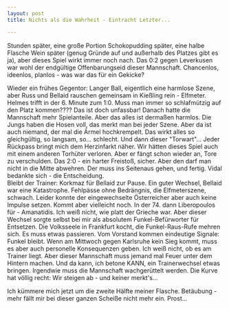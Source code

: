 ```yaml
---
layout: post
title: Nichts als die Wahrheit - Eintracht Letzter...

---
```


Stunden später, eine große Portion Schokopudding später, eine halbe Flasche Wein später (genug Gründe auf und außerhalb des Platzes gibt es ja), aber dieses Spiel wirkt immer noch nach. Das 0:2 gegen Leverkusen war wohl der endgültige Offenbarungseid dieser Mannschaft. Chancenlos, ideenlos, planlos - was war das für ein Gekicke?

Wieder ein frühes Gegentor: Langer Ball, eigentlich eine harmlose Szene, aber Russ und Bellaid rauschen gemeinsam in Kießling rein - Elfmeter. Helmes trifft in der 6. Minute zum 1:0. Muss man immer so schlafmützig auf den Platz kommen???? Das ist doch unfassbar! Danach hatte die Mannschaft mehr Spielanteile. Aber das alles ist dermaßen harmlos. Die Jungs haben die Hosen voll, das merkt man bei jeder Szene. Aber da ist auch niemand, der mal die Ärmel hochkrempelt. Das wirkt alles so gleichgültig, so langsam, so... schlecht. Und dann dieser "Torwart"... Jeder Rückpass bringt mich dem Herzinfarkt näher. Wir hätten dieses Spiel auch mit einem anderen Torhüter verloren. Aber er fängt schon wieder an, Tore zu verschulden. Das 2:0 - ein harter Freistoß, sicher. Aber den darf man nicht in die Mitte abwehren. Der muss ins Seitenaus gehen, und fertig. Vidal bedankte sich - die Entscheidung.  
Bleibt der Trainer: Korkmaz für Bellaid zur Pause. Ein guter Wechsel, Bellaid war eine Katastrophe. Fehlpässe ohne Bedrängnis, die Elfmeterszene, schwach. Leider konnte der eingewechselte Österreicher aber auch keine Impulse setzen. Kommt aber vielleicht noch. In der 74. dann Liberopoulos für - Amanatidis. Ich weiß nicht, wie platt der Grieche war. Aber dieser Wechsel sorgte selbst bei mir als absolutem Funkel-Befürworter für Entsetzen. Die Volksseele in Frankfurt kocht, die Funkel-Raus-Rufe mehren sich. Es muss etwas passieren. Vom Vorstand kommen eindeutige Signale: Funkel bleibt. Wenn am Mittwoch gegen Karlsruhe kein Sieg kommt, muss es aber auch personelle Konsequenzen geben. Ich weiß nicht, ob es am Trainer liegt. Aber dieser Mannschaft muss jemand mal Feuer unter dem Hintern machen. Und da kann, ich betone KANN, ein Trainerwechsel etwas bringen. Irgendwie muss die Mannschaft wachgerüttelt werden. Die Kurve hat völlig recht: Wir steigen ab - und keiner merkt's...

Ich kümmere mich jetzt um die zweite Hälfte meiner Flasche. Betäubung - mehr fällt mir bei dieser ganzen Scheiße nicht mehr ein. Prost...

